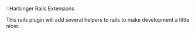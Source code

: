 =Harbinger Rails Extensions

This rails plugin will add several helpers to rails to make development a little nicer.
